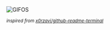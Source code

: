 <div align="justify">
<picture>
    <source media="(prefers-color-scheme: dark)" srcset="https://i.ibb.co/xssWZfz/output-gif.gif">
    <source media="(prefers-color-scheme: light)" srcset="https://i.ibb.co/xssWZfz/output-gif.gif">
    <img alt="GIFOS" src="https://i.ibb.co/xssWZfz/output-gif.gif">
</picture>

<sub><i>inspired from [x0rzavi/github-readme-terminal](https://github.com/x0rzavi/github-readme-terminal)</i></sub>

</div>

<!-- Image deletion URL: https://ibb.co/W33ZCPB/8771bda6f9a75497baf190a17fe4b839 -->
